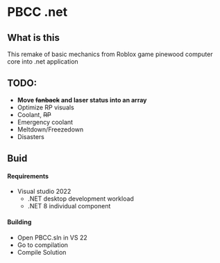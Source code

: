 # PBCC .net
## What is this
This remake of basic mechanics from Roblox game pinewood computer core into .net application
## TODO:
- **Move ~~fanback~~ and laser status into an array**
- Optimize RP visuals
- Coolant, ~~RP~~
- Emergency coolant
- Meltdown/Freezedown
- Disasters
## Buid
#### Requirements
- Visual studio 2022
    - .NET desktop development workload
    - .NET 8 individual component

#### Building
- Open PBCC.sln in VS 22
- Go to compilation
- Compile Solution
